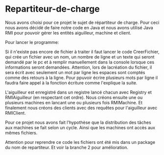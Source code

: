 # Repartiteur-de-charge
Nous avons choisi pour ce projet le sujet de répartiteur de charge.
Pour ceci nous avons décidé de faire notre code en Java et nous avons utilisé Java RMI pour pouvoir gérer les entités aiguilleur, machine et client.

Pour lancer le programme:

Si il n'existe pas encore de fichier à traiter il faut lancer le code CreerFichier, qui crée un fichier avec un nom, un nombre de ligne et un texte qui seront demandé par le pc et à remplir manuellement dans la console lorsque ces informations seront demandées. Attention, lors de lacréation du fichier, il sera écrit avec seulement un mot par ligne les espaces sont comptés comme des retours à la ligne. Pour ppuvoir écrire plusieurs mots par ligne il faudra faire appel à la fonction écriture comme l'explique la suite.

L'aiguilleur est enregistré dans un registre lancé chacun avec Registry et RMIAiguilleur (en respectant cet ordre). 
Nous créons ensuite une ou plusieurs machines en lancant une ou plusieurs fois RMIMachine. 
Et finalement nous créons des clients avec des requêtes pour l'aiguilleur avec RMIClient.

Pour ce projet nous avons fait l'hypothèse que la distribution des tâches aux machines se fait selon un cycle. Ainsi que les machines ont accès aux mêmes fichiers.

Attention pour reprendre ce code les fichiers ont été mis dans un package du nom de repartiteur.
Et voir la branche 2 pour amélioration.
